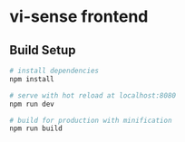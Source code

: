 # vi-sense frontend

## Build Setup

``` bash
# install dependencies
npm install

# serve with hot reload at localhost:8080
npm run dev

# build for production with minification
npm run build
```

